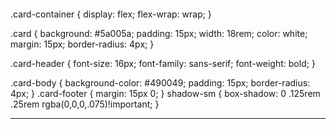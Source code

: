 ####

.card-container {
  display: flex;
  flex-wrap: wrap;
}

.card {
  background: #5a005a;
    padding: 15px;
    width: 18rem;
    color: white;
    margin: 15px;
    border-radius: 4px;
}

.card-header {
  font-size: 16px;
  font-family: sans-serif;
  font-weight: bold;
}

.card-body {
  background-color: #490049;
  padding: 15px;
  border-radius: 4px;
}
.card-footer {
  margin: 15px 0;
}
shadow-sm {
    box-shadow: 0 .125rem .25rem rgba(0,0,0,.075)!important;
}

---
